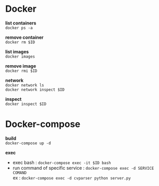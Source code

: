 
# Docker
**list containers**  
`docker ps -a`

**remove container**  
`docker rm $ID`

**list images**  
`docker images`

**remove image**  
`docker rmi $ID`

**network**  
`docker network ls`  
`docker network inspect $ID`

**inspect**  
`docker inspect $ID`

# Docker-compose
**build**  
`docker-compose up -d`

**exec**  
- exec bash : `docker-compose exec -it $ID bash`
- run command of specific service : `docker-compose exec -d SERVICE COMAND`  
ex : `docker-compose exec -d cvparser python server.py`
